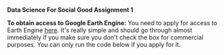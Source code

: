 __Data Science For Social Good Assignment 1__

__To obtain access to Google Earth Engine:__ 
You need to apply for access to Earth Engine [here](https://signup.earthengine.google.com/#!/). It's really simple and should go through almost immediately if you make sure you don't check the box for commercial purposes. You can only run the code below if you apply for it. 
